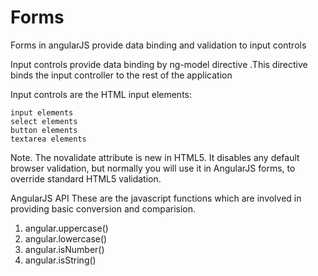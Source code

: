 # Forms

Forms in angularJS provide data binding and validation to input controls

Input controls provide data binding by ng-model directive .This directive binds the input controller to the rest of the application

Input controls are the HTML input elements:

    input elements
    select elements
    button elements
    textarea elements

Note. The novalidate attribute is new in HTML5. It disables any default browser validation, but normally you will use it in AngularJS forms, to override standard HTML5 validation.

AngularJS API
These are the javascript functions which are involved in providing basic conversion and comparision.

1. angular.uppercase()
2. angular.lowercase()
3. angular.isNumber()
4. angular.isString()
